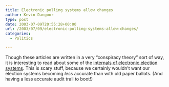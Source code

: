 ```yaml
---
title: Electronic polling systems allow changes
author: Kevin Dangoor
type: post
date: 2003-07-09T20:55:28+00:00
url: /2003/07/09/electronic-polling-systems-allow-changes/
categories:
  - Politics

---
```

Though these articles are written in a very &#8220;conspiracy theory&#8221; sort of way, it is interesting to read about some of the [internals of electronic election systems][1]. This is scary stuff, because we certainly wouldn&#8217;t want our election systems becoming _less_ accurate than with old paper ballots. (And having a less accurate audit trail to boot!)

 [1]: http://www.scoop.co.nz/mason/stories/HL0307/S00065.htm "Scoop: Inside A U.S. Election Vote Counting Program"